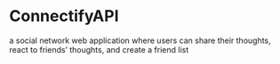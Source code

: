 # ConnectifyAPI
 a social network web application where users can share their thoughts, react to friends’ thoughts, and create a friend list
